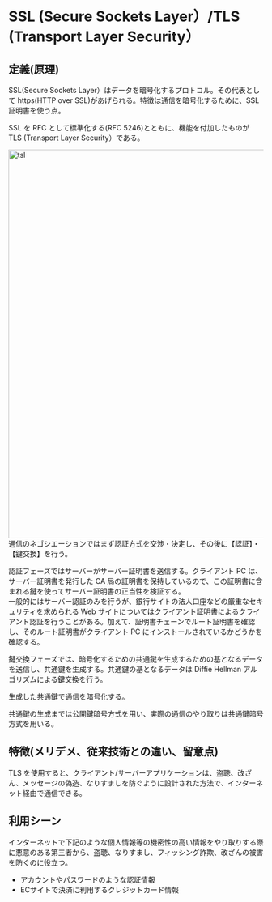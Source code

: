 # SSL (Secure Sockets Layer）/TLS (Transport Layer Security）

## 定義(原理)
SSL(Secure Sockets Layer）はデータを暗号化するプロトコル。その代表として https(HTTP over SSL)があげられる。特徴は通信を暗号化するために、SSL 証明書を使う点。

SSL を RFC として標準化する(RFC 5246)とともに、機能を付加したものが TLS (Transport Layer Security）である。

<img width="768" alt="tsl" src="https://user-images.githubusercontent.com/6497964/197631778-fb012c63-44f7-451d-bd64-5d902fb20de7.png">
通信のネゴシエーションではまず認証方式を交渉・決定し、その後に【認証】・【鍵交換】を行う。

認証フェーズではサーバーがサーバー証明書を送信する。クライアント PC は、サーバー証明書を発行した CA 局の証明書を保持しているので、この証明書に含まれる鍵を使ってサーバー証明書の正当性を検証する。  
一般的にはサーバー認証のみを行うが、銀行サイトの法人口座などの厳重なセキュリティを求められる Web サイトについてはクライアント証明書によるクライアント認証を行うことがある。加えて、証明書チェーンでルート証明書を確認し、そのルート証明書がクライアント PC にインストールされているかどうかを確認する。

鍵交換フェーズでは、暗号化するための共通鍵を生成するための基となるデータを送信し、共通鍵を生成する。共通鍵の基となるデータは Diffie Hellman アルゴリズムによる鍵交換を行う。

生成した共通鍵で通信を暗号化する。

共通鍵の生成までは公開鍵暗号方式を用い、実際の通信のやり取りは共通鍵暗号方式を用いる。

## 特徴(メリデメ、従来技術との違い、留意点)
TLS を使用すると、クライアント/サーバーアプリケーションは、盗聴、改ざん、メッセージの偽造、なりすましを防ぐように設計された方法で、インターネット経由で通信できる。

## 利用シーン
インターネットで下記のような個人情報等の機密性の高い情報をやり取りする際に悪意のある第三者から、盗聴、なりすまし、フィッシング詐欺、改ざんの被害を防ぐのに役立つ。
* アカウントやパスワードのような認証情報
* ECサイトで決済に利用するクレジットカード情報
